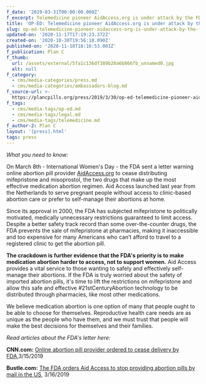 ```yaml
---
f_date: '2019-03-31T00:00:00.000Z'
f_excerpt: Telemedicine pioneer AidAccess.org is under attack by the FDA.&nbsp;&nbsp;
title: 'OP-ED: Telemedicine pioneer AidAccess.org is under attack by the FDA'
slug: op-ed-telemedicine-pioneer-aidaccess-org-is-under-attack-by-the-fda-nbsp-nbsp
updated-on: '2020-11-17T17:19:23.372Z'
created-on: '2020-10-30T19:56:18.090Z'
published-on: '2020-11-18T18:16:53.001Z'
f_publication: Plan C
f_thumb:
  url: /assets/external/5fa1c136df389b20a6b866fb_unnamed0.jpg
  alt: null
f_category:
  - cms/media-categories/press.md
  - cms/media-categories/ambassadors-blog.md
f_source-url: >-
  https://plancpills.org/press/2019/3/30/op-ed-telemedicine-pioneer-aidaccessorg-is-under-attack-by-the-fdanbspnbsp
f_tags:
  - cms/media-tags/op-ed.md
  - cms/media-tags/legal.md
  - cms/media-tags/telemedicine.md
f_author-2: Plan C
layout: '[press].html'
tags: press
---
```


_What you need to know:_

On March 8th - International Women's Day - the FDA sent a letter warning online abortion pill provider [AidAccess.org](http://aidaccess.org/) to cease distributing mifepristone and misoprostol, the two drugs that make up the most effective medication abortion regimen. Aid Access launched last year from the Netherlands to serve pregnant people without access to clinic-based abortion care or prefer to self-manage their abortions at home.

Since its approval in 2000, the FDA has subjected mifepristone to politically motivated, medically unnecessary restrictions guaranteed to limit access. Despite a better safety track record than some over-the-counter drugs, the FDA prevents the sale of mifepristone at pharmacies, making it inaccessible and too expensive for many Americans who can’t afford to travel to a registered clinic to get the abortion pill.

**The crackdown is further evidence that the FDA's priority is to make medication abortion harder to access, not to support women.** Aid Access provides a vital service to those wanting to safely and effectively self-manage their abortions. If the FDA is truly worried about the safety of imported abortion pills, it's time to lift the restrictions on mifepristone and allow this safe and effective #21stCenturyAbortion technology to be distributed through pharmacies, like most other medications.   
  
We believe medication abortion is one option of many that people ought to be able to choose for themselves. Reproductive health care needs are as unique as the people who have them, and we must trust that people will make the best decisions for themselves and their families.  
  
_Read articles about the FDA's letter here:_   
  
**CNN.com:** [Online abortion pill provider ordered to cease delivery by FDA,](https://www.cnn.com/2019/03/15/health/fda-aid-access-abortion-pill-warning/index.html)3/15/2019  
  
**Bustle.com:** [The FDA orders Aid Access to stop providing abortion pills by mail in the US](https://www.bustle.com/p/the-fda-orders-aid-access-to-stop-providing-abortion-pills-by-mail-in-the-us-16961805), 3/16/2019
